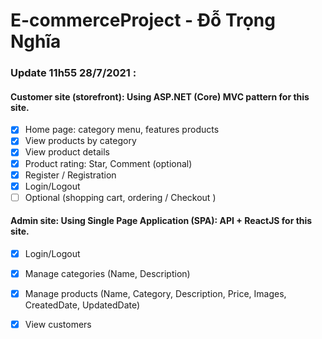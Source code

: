 # E-commerceProject - Đỗ Trọng Nghĩa

### Update 11h55 28/7/2021 : 
#### Customer site (storefront): Using ASP.NET (Core) MVC pattern for this site.
- [x] Home page: category menu, features products
- [x]	View products by category
- [x]	View product details
- [x]	Product rating: Star, Comment (optional)
- [x]	Register / Registration
- [x]	Login/Logout
- [ ]	Optional (shopping cart, ordering / Checkout )
#### Admin site: Using Single Page Application (SPA): API + ReactJS for this site.
- [x]	Login/Logout
- [x] Manage categories (Name, Description)
- [x]	Manage products (Name, Category, Description, Price, Images, CreatedDate, UpdatedDate)
- [x]	View customers

